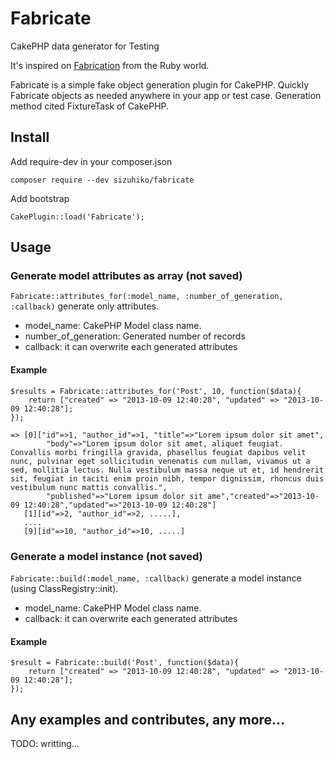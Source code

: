 Fabricate
=========

CakePHP data generator for Testing

It's inspired on [Fabrication](https://github.com/paulelliott/fabrication) from the Ruby world.

Fabricate is a simple fake object generation plugin for CakePHP.
Quickly Fabricate objects as needed anywhere in your app or test case.
Generation method cited FixtureTask of CakePHP.

## Install 

Add require-dev in your composer.json

`composer require --dev sizuhiko/fabricate`


Add bootstrap

`CakePlugin::load('Fabricate');`


## Usage

### Generate model attributes as array (not saved)

`Fabricate::attributes_for(:model_name, :number_of_generation, :callback)` generate only attributes.

* model_name: CakePHP Model class name.
* number_of_generation: Generated number of records
* callback: it can overwrite each generated attributes

#### Example

	$results = Fabricate::attributes_for('Post', 10, function($data){
		return ["created" => "2013-10-09 12:40:28", "updated" => "2013-10-09 12:40:28"];
	});

	=> [0]["id"=>1, "author_id"=>1, "title"=>"Lorem ipsum dolor sit amet",
			"body"=>"Lorem ipsum dolor sit amet, aliquet feugiat. Convallis morbi fringilla gravida, phasellus feugiat dapibus velit nunc, pulvinar eget sollicitudin venenatis cum nullam, vivamus ut a sed, mollitia lectus. Nulla vestibulum massa neque ut et, id hendrerit sit, feugiat in taciti enim proin nibh, tempor dignissim, rhoncus duis vestibulum nunc mattis convallis.",
			"published"=>"Lorem ipsum dolor sit ame","created"=>"2013-10-09 12:40:28","updated"=>"2013-10-09 12:40:28"]
	   [1][id"=>2, "author_id"=>2, .....],
	   ....
	   [9][id"=>10, "author_id"=>10, .....]


### Generate a model instance (not saved)

`Fabricate::build(:model_name, :callback)` generate a model instance (using ClassRegistry::init).

* model_name: CakePHP Model class name.
* callback: it can overwrite each generated attributes

#### Example

	$result = Fabricate::build('Post', function($data){
		return ["created" => "2013-10-09 12:40:28", "updated" => "2013-10-09 12:40:28"];
	});




## Any examples and contributes, any more...

TODO: writting...

